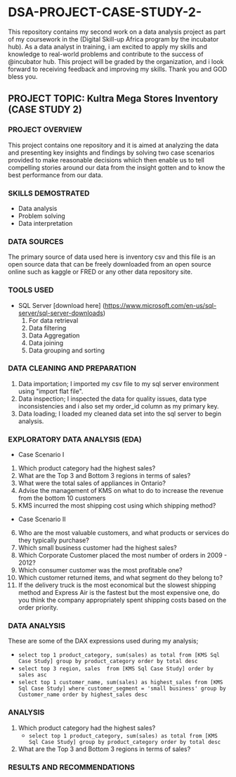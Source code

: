 # DSA-PROJECT-CASE-STUDY-2-
This repository contains my second work on a data analysis project as part of my coursework in the (Digital Skill-up Africa program by the incubator hub). As a data analyst in training, i am excited to apply my skills and knowledge to real-world problems and contribute to the success of @incubator hub. This project will be graded by the organization, and i look forward to receiving feedback and improving my skills. Thank you and GOD bless you.
## PROJECT TOPIC: Kultra Mega Stores Inventory (CASE STUDY 2)
### PROJECT OVERVIEW 
This project contains one repository and it is aimed at analyzing the data and presenting key insights and findings by solving two case scenarios provided to make reasonable decisions whiich then enable us to tell compelling stories around our data from the insight gotten and to know the best performance from our data.
### SKILLS DEMOSTRATED 
- Data analysis
- Problem solving
- Data interpretation
### DATA SOURCES
The primary source of data used here is inventory csv and this file is an open source data that can be freely downloaded from an open source online such as kaggle or FRED or any other data repository site.
### TOOLS USED 
- SQL Server [download here] (https://www.microsoft.com/en-us/sql-server/sql-server-downloads)
  1.  For data retrieval
  2.  Data filtering
  3.  Data Aggregation
  4.  Data joining
  5.  Data grouping and sorting
### DATA CLEANING AND PREPARATION
1. Data importation; I imported my csv file to my sql server environment using "import flat file".
2. Data inspection; I inspected the data for quality issues, data type inconsistencies and i also set my order_id column as my primary key. 
3. Data loading; I loaded my cleaned data set into the sql server to begin analysis.
### EXPLORATORY DATA ANALYSIS (EDA)
- Case Scenario I
1. Which product category had the highest sales?
2. What are the Top 3 and Bottom 3 regions in terms of sales?
3. What were the total sales of appliances in Ontario?
4. Advise the management of KMS on what to do to increase the revenue from the bottom
10 customers
5. KMS incurred the most shipping cost using which shipping method?
- Case Scenario II
6. Who are the most valuable customers, and what products or services do they typically
purchase?
7. Which small business customer had the highest sales?
8. Which Corporate Customer placed the most number of orders in 2009 - 2012?
9. Which consumer customer was the most profitable one?
10. Which customer returned items, and what segment do they belong to?
11. If the delivery truck is the most economical but the slowest shipping method and Express Air is the fastest but the most expensive one, do you think the company appropriately spent shipping costs based on the order priority. 

### DATA ANALYSIS 
These are some of the DAX expressions used during my analysis;
- ``select top 1 product_category, sum(sales) as total
from [KMS Sql Case Study]
group by product_category
order by total desc ``
- ``select top 3 region, sales 
from [KMS Sql Case Study]
order by sales asc ``
- ``select top 1 customer_name, sum(sales) as highest_sales
 from [KMS Sql Case Study]
 where customer_segment = 'small business'
 group by Customer_name
 order by highest_sales desc ``
### ANALYSIS 
1. Which product category had the highest sales?
   - ``select top 1 product_category, sum(sales) as total
from [KMS Sql Case Study]
group by product_category
order by total desc ``
2. What are the Top 3 and Bottom 3 regions in terms of sales?
### RESULTS AND RECOMMENDATIONS 
 
  
